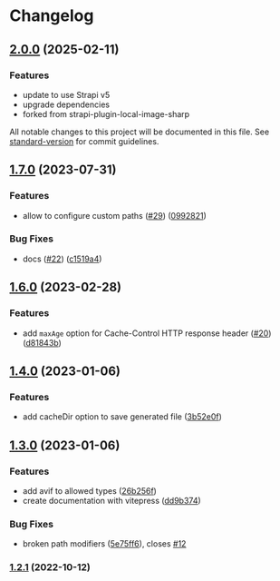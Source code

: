 # Changelog

## [2.0.0](https://github.com/Symmetrics-Lab/strapi-plugin-local-image-format/compare/v1.7.0...v2.0.0) (2025-02-11)


### Features

* update to use Strapi v5
* upgrade dependencies
* forked from strapi-plugin-local-image-sharp


All notable changes to this project will be documented in this file. See [standard-version](https://github.com/conventional-changelog/standard-version) for commit guidelines.

## [1.7.0](https://github.com/strapi-community/strapi-plugin-local-image-sharp/compare/v1.6.0...v1.7.0) (2023-07-31)


### Features

* allow to configure custom paths ([#29](https://github.com/strapi-community/strapi-plugin-local-image-sharp/issues/29)) ([0992821](https://github.com/strapi-community/strapi-plugin-local-image-sharp/commit/0992821469bed878534ed8b1c5058447f2a8151d))


### Bug Fixes

* docs ([#22](https://github.com/strapi-community/strapi-plugin-local-image-sharp/issues/22)) ([c1519a4](https://github.com/strapi-community/strapi-plugin-local-image-sharp/commit/c1519a4b316a8a2501ac0f3b60029ab5a9102d75))

## [1.6.0](https://github.com/strapi-community/strapi-plugin-local-image-sharp/compare/v1.4.0...v1.6.0) (2023-02-28)


### Features

* add `maxAge` option for Cache-Control HTTP response header ([#20](https://github.com/strapi-community/strapi-plugin-local-image-sharp/issues/20)) ([d81843b](https://github.com/strapi-community/strapi-plugin-local-image-sharp/commit/d81843bdeb4fd8611873c73c8b1275569a9980dd))

## [1.4.0](https://github.com/strapi-community/strapi-plugin-local-image-sharp/compare/v1.3.0...v1.4.0) (2023-01-06)


### Features

* add cacheDir option to save generated file ([3b52e0f](https://github.com/strapi-community/strapi-plugin-local-image-sharp/commit/3b52e0f3b8ebfb537690bf970c0a340ddd36aeaa))

## [1.3.0](https://github.com/strapi-community/strapi-plugin-local-image-sharp/compare/v1.2.1...v1.3.0) (2023-01-06)


### Features

* add avif to allowed types ([26b256f](https://github.com/strapi-community/strapi-plugin-local-image-sharp/commit/26b256f8d334bd14652d3120ed279ec190374d45))
* create documentation with vitepress ([dd9b374](https://github.com/strapi-community/strapi-plugin-local-image-sharp/commit/dd9b374d94258841796fcb67088c4403f0ff85eb))


### Bug Fixes

* broken path modifiers ([5e75ff6](https://github.com/strapi-community/strapi-plugin-local-image-sharp/commit/5e75ff6c3601cfb6685c5722b2a7022fc8f2cd66)), closes [#12](https://github.com/strapi-community/strapi-plugin-local-image-sharp/issues/12)

### [1.2.1](https://github.com/strapi-community/strapi-plugin-local-image-sharp/compare/v1.2.0...v1.2.1) (2022-10-12)
